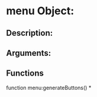 menu Object:
===
Description:
---

Arguments:
---

Functions
---
function menu:generateButtons()
* 
